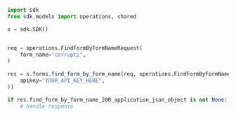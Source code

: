 <!-- Start SDK Example Usage -->
```python
import sdk
from sdk.models import operations, shared

s = sdk.SDK()


req = operations.FindFormByFormNameRequest(
    form_name="corrupti",
)
    
res = s.forms.find_form_by_form_name(req, operations.FindFormByFormNameSecurity(
    apikey="YOUR_API_KEY_HERE",
))

if res.find_form_by_form_name_200_application_json_object is not None:
    # handle response
```
<!-- End SDK Example Usage -->